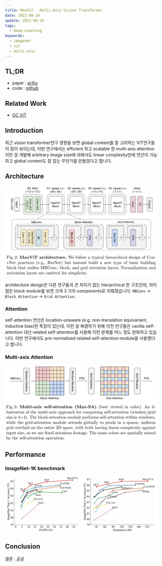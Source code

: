 ```yaml
---
title: MaxViT - Multi-Axis Vision Transformer
date: 2022-08-24
update: 2022-08-24
tags:
  - Deep-Learning
keywords:
  - imagenet
  - vit
  - multi-axis
---
```


## TL;DR

* paper : [arXiv](https://arxiv.org/pdf/2204.01697.pdf)
* code : [github](https://github.com/google-research/maxvit)

## Related Work

* [GC ViT](https://arxiv.org/pdf/2206.09959.pdf)

## Introduction

최근 vision transformer연구 경향을 보면 global context를 잘 고려하는 ViT연구들이 많이 보이는데, 이번 연구에서는 efficient 하고 scalable 한 multi-axis attention이란 걸 개발해 arbitrary image size에 대해서도 linear complexity만에 연산이 가능하고 global context도 잘 잡는 무언가를 만들었다고 합니다.

## Architecture

![img](./architecture.png)

architecture design은 다른 연구들과 큰 차이가 없는 hierarchical 한 구조인데, 차이점은 block module를 보면 크게 3 가지 components로 이뤄졌습니다. `MBConv` -> `Block Attention` -> `Grid Attention`.

### Attention

self-attention 연산은 location-unaware (e.g. non-translation equivariant, inductive bias)한 특징이 있는데, 이런 걸 해결하기 위해 이전 연구들은 vanilla self-attention 대신 related self-attention를 사용해 이런 문제를 어느 정도 완화하고 있습니다. 이번 연구에서도 pre-normalized related self-attention module을 사용했다고 합니다.

### Multi-axis Attention

![img](./multi_axis_self_attention.png)

## Performance

### ImageNet-1K benchmark

![img](./imagenet1k_benchmark.png)

## Conclusion

결론 : 굳굳
